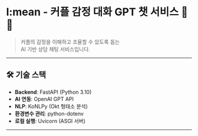 # I:mean - 커플 감정 대화 GPT 챗 서비스 💬💚

> 커플의 감정을 이해하고 조율할 수 있도록 돕는  
> AI 기반 상담 채팅 서비스입니다.

---

## 🛠️ 기술 스택

- **Backend**: FastAPI (Python 3.10)
- **AI 연동**: OpenAI GPT API
- **NLP**: KoNLPy (Okt 형태소 분석)
- **환경변수 관리**: python-dotenv
- **로컬 실행**: Uvicorn (ASGI 서버)

---

